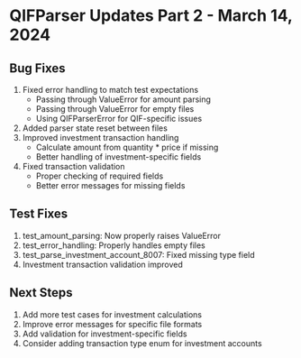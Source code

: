 # QIFParser Updates Part 2 - March 14, 2024

## Bug Fixes
1. Fixed error handling to match test expectations
   - Passing through ValueError for amount parsing
   - Passing through ValueError for empty files
   - Using QIFParserError for QIF-specific issues
2. Added parser state reset between files
3. Improved investment transaction handling
   - Calculate amount from quantity * price if missing
   - Better handling of investment-specific fields
4. Fixed transaction validation
   - Proper checking of required fields
   - Better error messages for missing fields

## Test Fixes
1. test_amount_parsing: Now properly raises ValueError
2. test_error_handling: Properly handles empty files
3. test_parse_investment_account_8007: Fixed missing type field
4. Investment transaction validation improved

## Next Steps
1. Add more test cases for investment calculations
2. Improve error messages for specific file formats
3. Add validation for investment-specific fields
4. Consider adding transaction type enum for investment accounts 